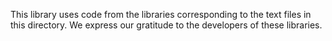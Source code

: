 This library uses code from the libraries corresponding to the text files in
this directory. We express our gratitude to the developers of these libraries.
